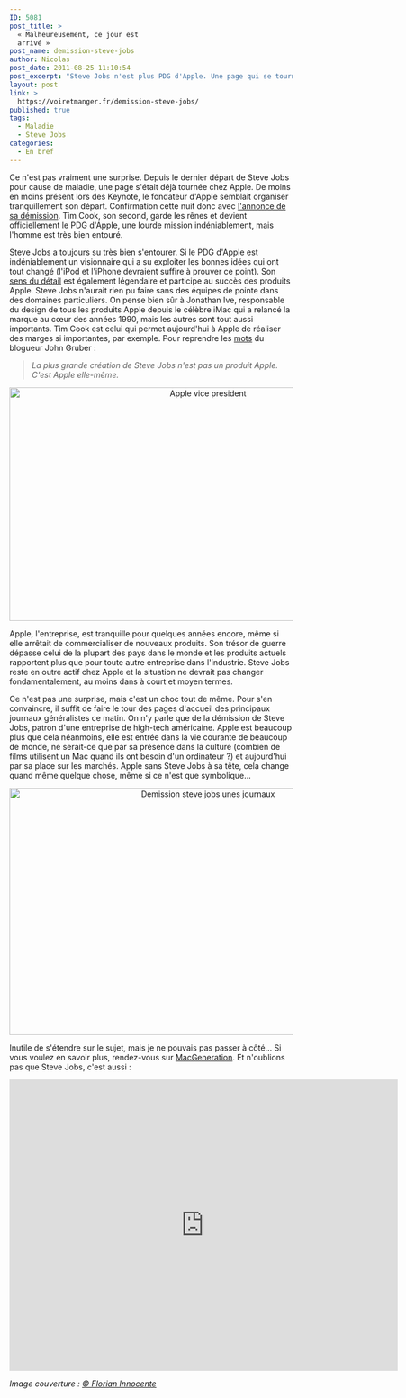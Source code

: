 ```yaml
---
ID: 5081
post_title: >
  « Malheureusement, ce jour est
  arrivé »
post_name: demission-steve-jobs
author: Nicolas
post_date: 2011-08-25 11:10:54
post_excerpt: "Steve Jobs n'est plus PDG d'Apple. Une page qui se tourne, même si la décision était prévisible…"
layout: post
link: >
  https://voiretmanger.fr/demission-steve-jobs/
published: true
tags:
  - Maladie
  - Steve Jobs
categories:
  - En bref
---
```

<p>Ce n'est pas vraiment une surprise. Depuis le dernier départ de Steve Jobs pour cause de maladie, une page s'était déjà tournée chez Apple. De moins en moins présent lors des Keynote, le fondateur d'Apple semblait organiser tranquillement son départ. Confirmation cette nuit donc avec <a href="http://www.apple.com/pr/library/2011/08/24Letter-from-Steve-Jobs.html">l'annonce de sa démission</a>. Tim Cook, son second, garde les rênes et devient officiellement le PDG d'Apple, une lourde mission indéniablement, mais l'homme est très bien entouré.</p>
<p>Steve Jobs a toujours su très bien s'entourer. Si le PDG d'Apple est indéniablement un visionnaire qui a su exploiter les bonnes idées qui ont tout changé (l'iPod et l'iPhone devraient suffire à prouver ce point). Son <a href="https://plus.google.com/107117483540235115863/posts/gcSStkKxXTw">sens du détail</a> est également légendaire et participe au succès des produits Apple. Steve Jobs n'aurait rien pu faire sans des équipes de pointe dans des domaines particuliers. On pense bien sûr à Jonathan Ive, responsable du design de tous les produits Apple depuis le célèbre iMac qui a relancé la marque au cœur des années 1990, mais les autres sont tout aussi importants. Tim Cook est celui qui permet aujourd'hui à Apple de réaliser des marges si importantes, par exemple. Pour reprendre les <a href="http://daringfireball.net/2011/08/resigned">mots</a> du blogueur John Gruber :</p>

<blockquote><em>La plus grande création de Steve Jobs n'est pas un produit Apple. C'est Apple elle-même.</em></blockquote>
<div style="text-align: center;"><img class="aligncenter" style="border-style: initial; border-color: initial; border-width: 0px;" src="https://voiretmanger.fr/wp-content/uploads/2011/08/apple-vice-president.jpg" alt="Apple vice president" width="690" height="415" border="0" /></div>
<p>Apple, l'entreprise, est tranquille pour quelques années encore, même si elle arrêtait de commercialiser de nouveaux produits. Son trésor de guerre dépasse celui de la plupart des pays dans le monde et les produits actuels rapportent plus que pour toute autre entreprise dans l'industrie. Steve Jobs reste en outre actif chez Apple et la situation ne devrait pas changer fondamentalement, au moins dans à court et moyen termes.</p>
<p>Ce n'est pas une surprise, mais c'est un choc tout de même. Pour s'en convaincre, il suffit de faire le tour des pages d'accueil des principaux journaux généralistes ce matin. On n'y parle que de la démission de Steve Jobs, patron d'une entreprise de high-tech américaine. Apple est beaucoup plus que cela néanmoins, elle est entrée dans la vie courante de beaucoup de monde, ne serait-ce que par sa présence dans la culture (combien de films utilisent un Mac quand ils ont besoin d'un ordinateur ?) et aujourd'hui par sa place sur les marchés. Apple sans Steve Jobs à sa tête, cela change quand même quelque chose, même si ce n'est que symbolique…</p>

<div style="text-align: center;"><img class="aligncenter" style="border-style: initial; border-color: initial; border-width: 0px;" src="https://voiretmanger.fr/wp-content/uploads/2011/08/demission-steve-jobs-unes-journaux.jpg" alt="Demission steve jobs unes journaux" width="690" height="439" border="0" /></div>
<p>Inutile de s'étendre sur le sujet, mais je ne pouvais pas passer à côté… Si vous voulez en savoir plus, rendez-vous sur <a href="http://www.macg.co/news/voir/213462/steve-jobs-demissionne">MacGeneration</a>. Et n'oublions pas que Steve Jobs, c'est aussi :</p>
<iframe src="http://www.dailymotion.com/embed/video/x5m47b?width=690" frameborder="0" width="690" height="518"></iframe>

<em>Image couverture : <a href="http://www.flickr.com/photos/kernelpanic/209675817/in/set-72157600029223741">© Florian Innocente</a></em>